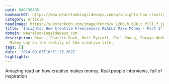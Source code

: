 ```yaml
---
uuid: 846738405
bookmarkOf: https://www.wearelookingsideways.com/p/insights-how-creative-freelancers-523
category: article
headImage: https://substackcdn.com/image/fetch/w_1200,h_600,c_fill,f_jpg,q_auto:good,fl_progressive:steep,g_auto/https%3A%2F%2Fsubstack-post-media.s3.amazonaws.com%2Fpublic%2Fimages%2F638e3516-7b6a-47d3-bd77-12cd9606bcc0_4880x3256.heic
title: 'Insights: How Creative Freelancers REALLY Make Money - Part 2'
domain: wearelookingsideways.com
description: Read | Charlie Dark, Matt Pycroft, Phil Young, Soraya Abdel-Hadi and
  Mikey Lay on the reality of the creative life.
tags: []
date: '2024-09-03T10:51:25.262Z'
highlights:
---
```


Amazing read on how creative makes money. Real people interviews, full of inspiration

